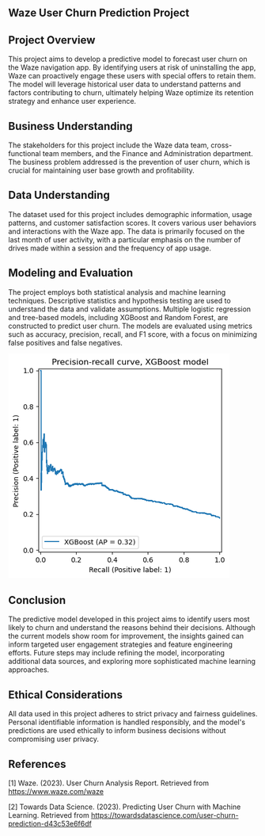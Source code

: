 ## Waze User Churn Prediction Project

## Project Overview

This project aims to develop a predictive model to forecast user churn on the Waze navigation app. By identifying users at risk of uninstalling the app, Waze can proactively engage these users with special offers to retain them. The model will leverage historical user data to understand patterns and factors contributing to churn, ultimately helping Waze optimize its retention strategy and enhance user experience.

## Business Understanding

The stakeholders for this project include the Waze data team, cross-functional team members, and the Finance and Administration department. The business problem addressed is the prevention of user churn, which is crucial for maintaining user base growth and profitability.

## Data Understanding

The dataset used for this project includes demographic information, usage patterns, and customer satisfaction scores. It covers various user behaviors and interactions with the Waze app. The data is primarily focused on the last month of user activity, with a particular emphasis on the number of drives made within a session and the frequency of app usage.

## Modeling and Evaluation

The project employs both statistical analysis and machine learning techniques. Descriptive statistics and hypothesis testing are used to understand the data and validate assumptions. Multiple logistic regression and tree-based models, including XGBoost and Random Forest, are constructed to predict user churn. The models are evaluated using metrics such as accuracy, precision, recall, and F1 score, with a focus on minimizing false positives and false negatives.

![prediction recall curve](./images/precision_recall_curve.png)

## Conclusion

The predictive model developed in this project aims to identify users most likely to churn and understand the reasons behind their decisions. Although the current models show room for improvement, the insights gained can inform targeted user engagement strategies and feature engineering efforts. Future steps may include refining the model, incorporating additional data sources, and exploring more sophisticated machine learning approaches.

## Ethical Considerations

All data used in this project adheres to strict privacy and fairness guidelines. Personal identifiable information is handled responsibly, and the model's predictions are used ethically to inform business decisions without compromising user privacy.

## References

[1] Waze. (2023). User Churn Analysis Report. Retrieved from https://www.waze.com/waze

[2] Towards Data Science. (2023). Predicting User Churn with Machine Learning. Retrieved from https://towardsdatascience.com/user-churn-prediction-d43c53e6f6df

